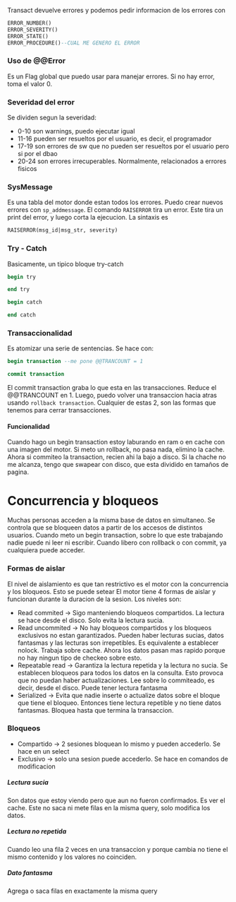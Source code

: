 Transact devuelve errores y podemos pedir informacion de los errores con
```sql
ERROR_NUMBER()
ERROR_SEVERITY()
ERROR_STATE()
ERROR_PROCEDURE()--CUAL ME GENERO EL ERROR

```

### Uso de @@Error
Es un Flag global que puedo usar para manejar errores. Si no hay error, toma el valor 0. 

### Severidad del error
Se dividen segun la severidad:
- 0-10 son warnings, puedo ejecutar igual
- 11-16 pueden ser resueltos por el usuario, es decir, el programador
- 17-19 son errores de sw que no pueden ser resueltos por el usuario pero si por el dbao
- 20-24 son errores irrecuperables. Normalmente, relacionados a errores fisicos

### SysMessage
Es una tabla del motor donde estan todos los errores. Puedo crear nuevos errores con `sp_addmessage`.
El comando `RAISERROR` tira un error. Este tira un print del error, y luego corta la ejecucion. La sintaxis es 
```sql
RAISERROR(msg_id|msg_str, severity)
```

### Try - Catch
Basicamente, un tipico bloque try-catch
```sql
begin try

end try

begin catch

end catch

```

### Transaccionalidad
Es atomizar una serie de sentencias. Se hace con:
```sql
begin transaction --me pone @@TRANCOUNT = 1

commit transaction
```

El commit transaction graba lo que esta en las transacciones. Reduce el @@TRANCOUNT en 1.
Luego, puedo volver una transaccion hacia atras usando `rollback transaction`. Cualquier de estas 2, son las formas que tenemos para cerrar transacciones.

#### Funcionalidad
Cuando hago un begin transaction estoy laburando en ram o en cache con una imagen del motor. Si meto un rollback, no pasa nada, elimino la cache. Ahora si commiteo la transaction, recien ahi la bajo a disco. Si la chache no me alcanza, tengo que swapear con disco, que esta dividido en tamaños de pagina.

# Concurrencia y bloqueos
Muchas personas acceden a la misma base de datos en simultaneo. Se controla que se bloqueen datos a partir de los accesos de distintos usuarios. Cuando meto un begin transaction, sobre lo que este trabajando nadie puede ni leer ni escribir. Cuando libero con rollback o con commit, ya cualquiera puede acceder.


### Formas de aislar
El nivel de aislamiento es que tan restrictivo es el motor con la concurrencia y los bloqueos. Esto se puede setear
El motor tiene 4 formas de aislar y funcionan durante la duracion de la sesion. Los niveles son:
- Read commited -> Sigo manteniendo bloqueos compartidos. La lectura se hace desde el disco. Solo evita la lectura sucia.
- Read uncommited -> No hay bloqueos compartidos y los bloqueos exclusivos no estan garantizados. Pueden haber lecturas sucias, datos fantasmas y las lecturas son irrepetibles. Es equivalente a establecer nolock. Trabaja sobre cache. Ahora los datos pasan mas rapido porque no hay ningun tipo de checkeo sobre esto.
- Repeatable read -> Garantiza la lectura repetida y la lectura no sucia. Se establecen bloqueos para todos los datos en la consulta. Esto provoca que no puedan haber actualizaciones. Lee sobre lo commiteado, es decir, desde el disco. Puede tener lectura fantasma
- Serialized -> Evita que nadie inserte o actualize datos sobre el bloque que tiene el bloqueo. Entonces tiene lectura repetible y no tiene datos fantasmas. Bloquea hasta que termina la transaccion.

### Bloqueos
- Compartido -> 2 sesiones bloquean lo mismo y pueden accederlo. Se hace en un select
- Exclusivo -> solo una sesion puede accederlo. Se hace en comandos de modificacion

##### Lectura sucia
Son datos que estoy viendo pero que aun no fueron confirmados. Es ver el cache. Este no saca ni mete filas en la misma query, solo modifica los datos.

##### Lectura no repetida
Cuando leo una fila 2 veces en una transaccion y porque cambia no tiene el mismo contenido y los valores no coinciden.

##### Dato fantasma
Agrega o saca filas en exactamente la misma query


